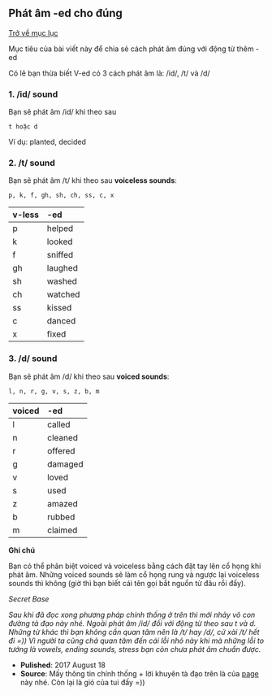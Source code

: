 ## Phát âm -ed cho đúng
[Trở về mục lục](https://zentran.github.io/ielts)

Mục tiêu của bài viết này để chia sẻ cách phát âm đúng với động từ thêm -ed

Có lẽ bạn thừa biết V-ed có 3 cách phát âm là: /id/, /t/ và /d/

### 1. /id/ sound

  Bạn sẽ phát âm /id/ khi theo sau

    t hoặc d

  Ví dụ: planted, decided

### 2. /t/ sound

  Bạn sẽ phát âm /t/ khi theo sau **voiceless sounds**:

    p, k, f, gh, sh, ch, ss, c, x

  | v-less|  -ed  |
  |:------|:------|
  |   p   |helped |
  |   k   |looked |
  |   f   |sniffed|
  |   gh  |laughed|
  |   sh  |washed |
  |   ch  |watched|
  |   ss  |kissed |
  |   c   |danced |
  |   x   |fixed  |

### 3. /d/ sound

  Bạn sẽ phát âm /d/ khi theo sau **voiced sounds**:

    l, n, r, g, v, s, z, b, m

  |voiced |  -ed  |
  |:------|:------|
  |   l   |called |
  |   n   |cleaned|
  |   r   |offered|
  |   g   |damaged|
  |   v   |loved  |
  |   s   |used   |
  |   z   |amazed |
  |   b   |rubbed |
  |   m   |claimed|

**Ghi chú**

Bạn có thể phân biệt voiced và voiceless bằng cách đặt tay lên cổ họng khi phát âm. Những voiced sounds sẽ làm cổ họng rung và ngược lại voiceless sounds thì không (giờ thì bạn biết cái tên gọi bắt nguồn từ đâu rồi đấy).

*Secret Base*

*Sau khi đã đọc xong phương pháp chính thống ở trên thì mới nhảy vô con đường tà đạo này nhé.
Ngoài phát âm /id/ đối với động từ theo sau t và d. Những từ khác thì bạn không cần quan tâm nên là /t/ hay /d/, cứ xài /t/ hết đi =)) Vì người ta cũng chả quan tâm đến cái lỗi nhỏ này khi mà những lỗi to tướng là vowels, ending sounds, stress bạn còn chưa phát âm chuẩn được.*

- **Pulished**: 2017 August 18
- **Source**: Mấy thông tin chính thống + lời khuyên tà đạo trên là của [page](http://www.grammar.cl/english/pronunciation-ed.htm) này nhé. Còn lại là gió của tui đấy =))
